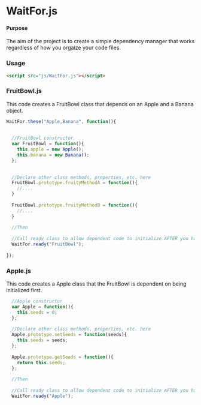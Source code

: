 WaitFor.js
==========

#### Purpose ####

The aim of the project is to create a simple dependency manager that works regardless of how you orgaize your code files.


### Usage ###

```html
<script src="js/WaitFor.js"></script>
```

### FruitBowl.js ###

This code creates a FruitBowl class that depends on an Apple and a Banana object.

```js
WaitFor.these("Apple,Banana", function(){
  
  
  //FruitBowl constructor
  var FruitBowl = function(){
    this.apple = new Apple();
    this.banana = new Banana();
  };
  
  
  //Declare other class methods, properties, etc. here
  FruitBowl.prototype.fruityMethodA = function(){
    //....
  }
  
  FruitBowl.prototype.fruityMethodB = function(){
    //....
  }
  
  //Then
  
  //Call ready class to allow dependent code to initialize AFTER you have fully declared class methods and properties
  WaitFor.ready("FruitBowl");
  
});
```

### Apple.js ###

This code creates a Apple class that the FruitBowl is dependent on being initialized first.

```js
  //Apple constructor
  var Apple = function(){
    this.seeds = 0;
  };
  
  //Declare other class methods, properties, etc. here
  Apple.prototype.setSeeds = function(seeds){
    this.seeds = seeds;
  };
  
  Apple.prototype.getSeeds = function(){
    return this.seeds;
  };
  
  //Then
  
  //Call ready class to allow dependent code to initialize AFTER you have fully declared class methods and properties
  WaitFor.ready("Apple");
```
